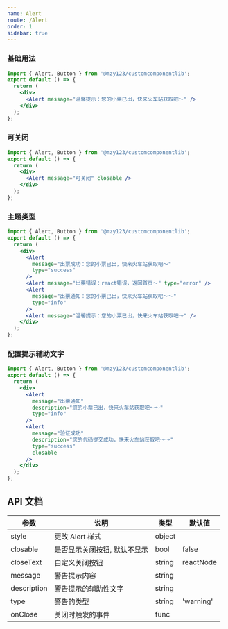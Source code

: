 ```yaml
---
name: Alert
route: /Alert
order: 1
sidebar: true
---
```


### 基础用法

```jsx
import { Alert, Button } from '@mzy123/customcomponentlib';
export default () => {
  return (
    <div>
      <Alert message="温馨提示：您的小票已出，快来火车站获取吧～" />
    </div>
  );
};
```

### 可关闭

```jsx
import { Alert, Button } from '@mzy123/customcomponentlib';
export default () => {
  return (
    <div>
      <Alert message="可关闭" closable />
    </div>
  );
};
```

### 主题类型

```jsx
import { Alert, Button } from '@mzy123/customcomponentlib';
export default () => {
  return (
    <div>
      <Alert
        message="出票成功：您的小票已出，快来火车站获取吧～"
        type="success"
      />
      <Alert message="出票错误：react错误，返回首页～" type="error" />
      <Alert
        message="出票通知：您的小票已出，快来火车站获取吧～～"
        type="info"
      />
      <Alert message="温馨提示：您的小票已出，快来火车站获取吧～" />
    </div>
  );
};
```

### 配置提示辅助文字

```jsx
import { Alert, Button } from '@mzy123/customcomponentlib';
export default () => {
  return (
    <div>
      <Alert
        message="出票通知"
        description="您的小票已出，快来火车站获取吧～～"
        type="info"
      />
      <Alert
        message="验证成功"
        description="您的代码提交成功，快来火车站获取吧～～"
        type="success"
        closable
      />
    </div>
  );
};
```

## API 文档

| 参数        | 说明                         | 类型   | 默认值    |
| --- | --- | --- | --- |
| style       | 更改 Alert 样式              | object |           |
| closable    | 是否显示关闭按钮, 默认不显示 | bool   | false     |
| closeText   | 自定义关闭按钮               | string | reactNode | 'x' |
| message     | 警告提示内容                 | string |           |
| description | 警告提示的辅助性文字         | string |           |
| type        | 警告的类型                   | string | 'warning' |
| onClose     | 关闭时触发的事件             | func   |           |
